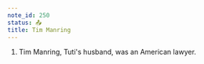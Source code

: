 ```yaml
---
note_id: 250
status: 📤
title: Tim Manring
---
```


1. Tim Manring, Tuti's husband, was an American lawyer.